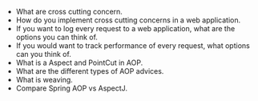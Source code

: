 - What are cross cutting concern.
- How do you implement cross cutting concerns in a web application.
- If you want to log every request to a web application, what are the options you can think of.
- If you would want to track performance of every request, what options can you think of.
- What is a Aspect and PointCut in AOP.
- What are the different types of AOP advices.
- What is weaving.
- Compare Spring AOP vs AspectJ.